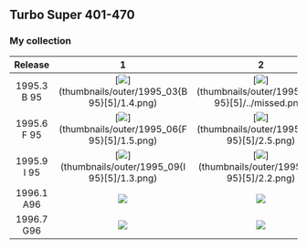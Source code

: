 ## Turbo Super 401-470

### My collection

|   Release   |                                                      1                                                       |                                                       2                                                        |                                                       3                                                        |                                                       4                                                        |                                                       5                                                        |
|:-----------:|:------------------------------------------------------------------------------------------------------------:|:--------------------------------------------------------------------------------------------------------------:|:--------------------------------------------------------------------------------------------------------------:|:--------------------------------------------------------------------------------------------------------------:|:--------------------------------------------------------------------------------------------------------------:|
| 1995.3 B 95 |      [<img src='thumbnails/outer/1995_03{B 95}[5]/1.4.png'>](thumbnails/outer/1995_03{B 95}[5]/1.4.png)      | [<img src='thumbnails/outer/1995_03{B 95}[5]/../missed.png'>](thumbnails/outer/1995_03{B 95}[5]/../missed.png) |       [<img src='thumbnails/outer/1995_03{B 95}[5]/3.5.png'>](thumbnails/outer/1995_03{B 95}[5]/3.5.png)       |       [<img src='thumbnails/outer/1995_03{B 95}[5]/4.5.png'>](thumbnails/outer/1995_03{B 95}[5]/4.5.png)       | [<img src='thumbnails/outer/1995_03{B 95}[5]/../missed.png'>](thumbnails/outer/1995_03{B 95}[5]/../missed.png) |
| 1995.6 F 95 |      [<img src='thumbnails/outer/1995_06{F 95}[5]/1.5.png'>](thumbnails/outer/1995_06{F 95}[5]/1.5.png)      |       [<img src='thumbnails/outer/1995_06{F 95}[5]/2.5.png'>](thumbnails/outer/1995_06{F 95}[5]/2.5.png)       |       [<img src='thumbnails/outer/1995_06{F 95}[5]/3.5.png'>](thumbnails/outer/1995_06{F 95}[5]/3.5.png)       | [<img src='thumbnails/outer/1995_06{F 95}[5]/../missed.png'>](thumbnails/outer/1995_06{F 95}[5]/../missed.png) |       [<img src='thumbnails/outer/1995_06{F 95}[5]/5.5.png'>](thumbnails/outer/1995_06{F 95}[5]/5.5.png)       |
| 1995.9 I 95 |      [<img src='thumbnails/outer/1995_09{I 95}[5]/1.3.png'>](thumbnails/outer/1995_09{I 95}[5]/1.3.png)      |       [<img src='thumbnails/outer/1995_09{I 95}[5]/2.2.png'>](thumbnails/outer/1995_09{I 95}[5]/2.2.png)       | [<img src='thumbnails/outer/1995_09{I 95}[5]/../missed.png'>](thumbnails/outer/1995_09{I 95}[5]/../missed.png) |       [<img src='thumbnails/outer/1995_09{I 95}[5]/4.2.png'>](thumbnails/outer/1995_09{I 95}[5]/4.2.png)       |       [<img src='thumbnails/outer/1995_09{I 95}[5]/5.2.png'>](thumbnails/outer/1995_09{I 95}[5]/5.2.png)       |
| 1996.1 A96  | [<img src='thumbnails/outer/1996_01{A96}[5]/../missed.png'>](thumbnails/outer/1996_01{A96}[5]/../missed.png) |        [<img src='thumbnails/outer/1996_01{A96}[5]/2.5.png'>](thumbnails/outer/1996_01{A96}[5]/2.5.png)        |  [<img src='thumbnails/outer/1996_01{A96}[5]/../missed.png'>](thumbnails/outer/1996_01{A96}[5]/../missed.png)  |  [<img src='thumbnails/outer/1996_01{A96}[5]/../missed.png'>](thumbnails/outer/1996_01{A96}[5]/../missed.png)  |        [<img src='thumbnails/outer/1996_01{A96}[5]/5.4.png'>](thumbnails/outer/1996_01{A96}[5]/5.4.png)        |
| 1996.7 G96  | [<img src='thumbnails/outer/1996_07{G96}[5]/../missed.png'>](thumbnails/outer/1996_07{G96}[5]/../missed.png) |  [<img src='thumbnails/outer/1996_07{G96}[5]/../missed.png'>](thumbnails/outer/1996_07{G96}[5]/../missed.png)  |  [<img src='thumbnails/outer/1996_07{G96}[5]/../missed.png'>](thumbnails/outer/1996_07{G96}[5]/../missed.png)  |  [<img src='thumbnails/outer/1996_07{G96}[5]/../missed.png'>](thumbnails/outer/1996_07{G96}[5]/../missed.png)  |  [<img src='thumbnails/outer/1996_07{G96}[5]/../missed.png'>](thumbnails/outer/1996_07{G96}[5]/../missed.png)  |

<span style="display: inline-block;">
	<a href='thumbnails/inner/401.5.png' title=''><img src='thumbnails/inner/401.5.png' alt=''></a>
</span>
<span style="display: inline-block;">
	<a href='thumbnails/inner/402.4.png' title=''><img src='thumbnails/inner/402.4.png' alt=''></a>
</span>
<span style="display: inline-block;">
	<a href='thumbnails/inner/403.5.png' title=''><img src='thumbnails/inner/403.5.png' alt=''></a>
</span>
<span style="display: inline-block;">
	<a href='thumbnails/inner/404.5.png' title=''><img src='thumbnails/inner/404.5.png' alt=''></a>
</span>
<span style="display: inline-block;">
	<a href='thumbnails/inner/405.5.png' title=''><img src='thumbnails/inner/405.5.png' alt=''></a>
</span>
<span style="display: inline-block;">
	<a href='thumbnails/inner/406.5.png' title=''><img src='thumbnails/inner/406.5.png' alt=''></a>
</span>
<span style="display: inline-block;">
	<a href='thumbnails/inner/407.5.png' title=''><img src='thumbnails/inner/407.5.png' alt=''></a>
</span>
<span style="display: inline-block;">
	<a href='thumbnails/inner/408.5.png' title=''><img src='thumbnails/inner/408.5.png' alt=''></a>
</span>
<span style="display: inline-block;">
	<a href='thumbnails/inner/409.5.png' title=''><img src='thumbnails/inner/409.5.png' alt=''></a>
</span>
<span style="display: inline-block;">
	<a href='thumbnails/inner/410.5.png' title=''><img src='thumbnails/inner/410.5.png' alt=''></a>
</span>
<span style="display: inline-block;">
	<a href='thumbnails/inner/411.5.png' title=''><img src='thumbnails/inner/411.5.png' alt=''></a>
</span>
<span style="display: inline-block;">
	<a href='thumbnails/inner/412.5.png' title=''><img src='thumbnails/inner/412.5.png' alt=''></a>
</span>
<span style="display: inline-block;">
	<a href='thumbnails/inner/413.5.png' title=''><img src='thumbnails/inner/413.5.png' alt=''></a>
</span>
<span style="display: inline-block;">
	<a href='thumbnails/inner/414.5.png' title=''><img src='thumbnails/inner/414.5.png' alt=''></a>
</span>
<span style="display: inline-block;">
	<a href='thumbnails/inner/415.5.png' title=''><img src='thumbnails/inner/415.5.png' alt=''></a>
</span>
<span style="display: inline-block;">
	<a href='thumbnails/inner/416.5.png' title=''><img src='thumbnails/inner/416.5.png' alt=''></a>
</span>
<span style="display: inline-block;">
	<a href='thumbnails/inner/417.4.png' title=''><img src='thumbnails/inner/417.4.png' alt=''></a>
</span>
<span style="display: inline-block;">
	<a href='thumbnails/inner/418.4.png' title=''><img src='thumbnails/inner/418.4.png' alt=''></a>
</span>
<span style="display: inline-block;">
	<a href='thumbnails/inner/419.5.png' title=''><img src='thumbnails/inner/419.5.png' alt=''></a>
</span>
<span style="display: inline-block;">
	<a href='thumbnails/inner/420.5.png' title=''><img src='thumbnails/inner/420.5.png' alt=''></a>
</span>
<span style="display: inline-block;">
	<a href='thumbnails/inner/421.5.png' title=''><img src='thumbnails/inner/421.5.png' alt=''></a>
</span>
<span style="display: inline-block;">
	<a href='thumbnails/inner/422.5.png' title=''><img src='thumbnails/inner/422.5.png' alt=''></a>
</span>
<span style="display: inline-block;">
	<a href='thumbnails/inner/423.5.png' title=''><img src='thumbnails/inner/423.5.png' alt=''></a>
</span>
<span style="display: inline-block;">
	<a href='thumbnails/inner/424.4.png' title=''><img src='thumbnails/inner/424.4.png' alt=''></a>
</span>
<span style="display: inline-block;">
	<a href='thumbnails/inner/425.4.png' title=''><img src='thumbnails/inner/425.4.png' alt=''></a>
</span>
<span style="display: inline-block;">
	<a href='thumbnails/inner/426.4.png' title=''><img src='thumbnails/inner/426.4.png' alt=''></a>
</span>
<span style="display: inline-block;">
	<a href='thumbnails/inner/427.4.png' title=''><img src='thumbnails/inner/427.4.png' alt=''></a>
</span>
<span style="display: inline-block;">
	<a href='thumbnails/inner/428.5.png' title=''><img src='thumbnails/inner/428.5.png' alt=''></a>
</span>
<span style="display: inline-block;">
	<a href='thumbnails/inner/429.5.png' title=''><img src='thumbnails/inner/429.5.png' alt=''></a>
</span>
<span style="display: inline-block;">
	<a href='thumbnails/inner/430.4.png' title=''><img src='thumbnails/inner/430.4.png' alt=''></a>
</span>
<span style="display: inline-block;">
	<a href='thumbnails/inner/431.5.png' title=''><img src='thumbnails/inner/431.5.png' alt=''></a>
</span>
<span style="display: inline-block;">
	<a href='thumbnails/inner/432.5.png' title=''><img src='thumbnails/inner/432.5.png' alt=''></a>
</span>
<span style="display: inline-block;">
	<a href='thumbnails/inner/433.4.png' title=''><img src='thumbnails/inner/433.4.png' alt=''></a>
</span>
<span style="display: inline-block;">
	<a href='thumbnails/inner/434.5.png' title=''><img src='thumbnails/inner/434.5.png' alt=''></a>
</span>
<span style="display: inline-block;">
	<a href='thumbnails/inner/435.4.png' title=''><img src='thumbnails/inner/435.4.png' alt=''></a>
</span>
<span style="display: inline-block;">
	<a href='thumbnails/inner/436.5.png' title=''><img src='thumbnails/inner/436.5.png' alt=''></a>
</span>
<span style="display: inline-block;">
	<a href='thumbnails/inner/437.5.png' title=''><img src='thumbnails/inner/437.5.png' alt=''></a>
</span>
<span style="display: inline-block;">
	<a href='thumbnails/inner/438.5.png' title=''><img src='thumbnails/inner/438.5.png' alt=''></a>
</span>
<span style="display: inline-block;">
	<a href='thumbnails/inner/439.5.png' title=''><img src='thumbnails/inner/439.5.png' alt=''></a>
</span>
<span style="display: inline-block;">
	<a href='thumbnails/inner/440.5.png' title=''><img src='thumbnails/inner/440.5.png' alt=''></a>
</span>
<span style="display: inline-block;">
	<a href='thumbnails/inner/441.5.png' title=''><img src='thumbnails/inner/441.5.png' alt=''></a>
</span>
<span style="display: inline-block;">
	<a href='thumbnails/inner/442.5.png' title=''><img src='thumbnails/inner/442.5.png' alt=''></a>
</span>
<span style="display: inline-block;">
	<a href='thumbnails/inner/443.5.png' title=''><img src='thumbnails/inner/443.5.png' alt=''></a>
</span>
<span style="display: inline-block;">
	<a href='thumbnails/inner/444.5.png' title=''><img src='thumbnails/inner/444.5.png' alt=''></a>
</span>
<span style="display: inline-block;">
	<a href='thumbnails/inner/445.5.png' title=''><img src='thumbnails/inner/445.5.png' alt=''></a>
</span>
<span style="display: inline-block;">
	<a href='thumbnails/inner/446.5.png' title=''><img src='thumbnails/inner/446.5.png' alt=''></a>
</span>
<span style="display: inline-block;">
	<a href='thumbnails/inner/447.5.png' title=''><img src='thumbnails/inner/447.5.png' alt=''></a>
</span>
<span style="display: inline-block;">
	<a href='thumbnails/inner/448.5.png' title=''><img src='thumbnails/inner/448.5.png' alt=''></a>
</span>
<span style="display: inline-block;">
	<a href='thumbnails/inner/449.4.png' title=''><img src='thumbnails/inner/449.4.png' alt=''></a>
</span>
<span style="display: inline-block;">
	<a href='thumbnails/inner/450.5.png' title=''><img src='thumbnails/inner/450.5.png' alt=''></a>
</span>
<span style="display: inline-block;">
	<a href='thumbnails/inner/451.5.png' title=''><img src='thumbnails/inner/451.5.png' alt=''></a>
</span>
<span style="display: inline-block;">
	<a href='thumbnails/inner/452.4.png' title=''><img src='thumbnails/inner/452.4.png' alt=''></a>
</span>
<span style="display: inline-block;">
	<a href='thumbnails/inner/453.5.png' title=''><img src='thumbnails/inner/453.5.png' alt=''></a>
</span>
<span style="display: inline-block;">
	<a href='thumbnails/inner/454.5.png' title=''><img src='thumbnails/inner/454.5.png' alt=''></a>
</span>
<span style="display: inline-block;">
	<a href='thumbnails/inner/455.4.png' title=''><img src='thumbnails/inner/455.4.png' alt=''></a>
</span>
<span style="display: inline-block;">
	<a href='thumbnails/inner/456.5.png' title=''><img src='thumbnails/inner/456.5.png' alt=''></a>
</span>
<span style="display: inline-block;">
	<a href='thumbnails/inner/457.5.png' title=''><img src='thumbnails/inner/457.5.png' alt=''></a>
</span>
<span style="display: inline-block;">
	<a href='thumbnails/inner/458.5.png' title=''><img src='thumbnails/inner/458.5.png' alt=''></a>
</span>
<span style="display: inline-block;">
	<a href='thumbnails/inner/459.5.png' title=''><img src='thumbnails/inner/459.5.png' alt=''></a>
</span>
<span style="display: inline-block;">
	<a href='thumbnails/inner/460.5.png' title=''><img src='thumbnails/inner/460.5.png' alt=''></a>
</span>
<span style="display: inline-block;">
	<a href='thumbnails/inner/461.5.png' title=''><img src='thumbnails/inner/461.5.png' alt=''></a>
</span>
<span style="display: inline-block;">
	<a href='thumbnails/inner/462.5.png' title=''><img src='thumbnails/inner/462.5.png' alt=''></a>
</span>
<span style="display: inline-block;">
	<a href='thumbnails/inner/463.4.png' title=''><img src='thumbnails/inner/463.4.png' alt=''></a>
</span>
<span style="display: inline-block;">
	<a href='thumbnails/inner/464.5.png' title=''><img src='thumbnails/inner/464.5.png' alt=''></a>
</span>
<span style="display: inline-block;">
	<a href='thumbnails/inner/465.5.png' title=''><img src='thumbnails/inner/465.5.png' alt=''></a>
</span>
<span style="display: inline-block;">
	<a href='thumbnails/inner/466.5.png' title=''><img src='thumbnails/inner/466.5.png' alt=''></a>
</span>
<span style="display: inline-block;">
	<a href='thumbnails/inner/467.5.png' title=''><img src='thumbnails/inner/467.5.png' alt=''></a>
</span>
<span style="display: inline-block;">
	<a href='thumbnails/inner/468.5.png' title=''><img src='thumbnails/inner/468.5.png' alt=''></a>
</span>
<span style="display: inline-block;">
	<a href='thumbnails/inner/469.5.png' title=''><img src='thumbnails/inner/469.5.png' alt=''></a>
</span>
<span style="display: inline-block;">
	<a href='thumbnails/inner/470.5.png' title=''><img src='thumbnails/inner/470.5.png' alt=''></a>
</span>

